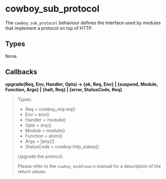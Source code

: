 cowboy_sub_protocol
===================

The `cowboy_sub_protocol` behaviour defines the interface used
by modules that implement a protocol on top of HTTP.

Types
-----

None.

Callbacks
---------

**upgrade(Req, Env, Handler, Opts)
	-> {ok, Req, Env}
	| {suspend, Module, Function, Args}
	| {halt, Req}
	| {error, StatusCode, Req}**

> Types:
>  *  Req = cowboy_req:req()
>  *  Env = env()
>  *  Handler = module()
>  *  Opts = any()
>  *  Module = module()
>  *  Function = atom()
>  *  Args = [any()]
>  *  StatusCode = cowboy:http_status()
>
> Upgrade the protocol.
>
> Please refer to the `cowboy_middleware` manual for a
> description of the return values.
